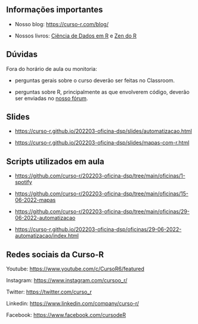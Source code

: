 
<!-- README.md is generated from README.Rmd. Please edit that file -->

## Informações importantes

-   Nosso blog: <https://curso-r.com/blog/>

-   Nossos livros: [Ciência de Dados em R](https://livro.curso-r.com/) e
    [Zen do R](https://curso-r.github.io/zen-do-r/)

## Dúvidas

Fora do horário de aula ou monitoria:

-   perguntas gerais sobre o curso deverão ser feitas no Classroom.

-   perguntas sobre R, principalmente as que envolverem código, deverão
    ser enviadas no [nosso fórum](https://discourse.curso-r.com/).

## Slides

-   <https://curso-r.github.io/202203-oficina-dsp/slides/automatizacao.html>

-   <https://curso-r.github.io/202203-oficina-dsp/slides/mapas-com-r.html>

## Scripts utilizados em aula

-   <https://github.com/curso-r/202203-oficina-dsp/tree/main/oficinas/1-spotify>

-   <https://github.com/curso-r/202203-oficina-dsp/tree/main/oficinas/15-06-2022-mapas>

-   <https://github.com/curso-r/202203-oficina-dsp/tree/main/oficinas/29-06-2022-automatizacao>

  - <https://curso-r.github.io/202203-oficina-dsp/oficinas/29-06-2022-automatizacao/index.html>

## Redes sociais da Curso-R

Youtube: <https://www.youtube.com/c/CursoR6/featured>

Instagram: <https://www.instagram.com/cursoo_r/>

Twitter: <https://twitter.com/curso_r>

Linkedin: <https://www.linkedin.com/company/curso-r/>

Facebook: <https://www.facebook.com/cursodeR>
